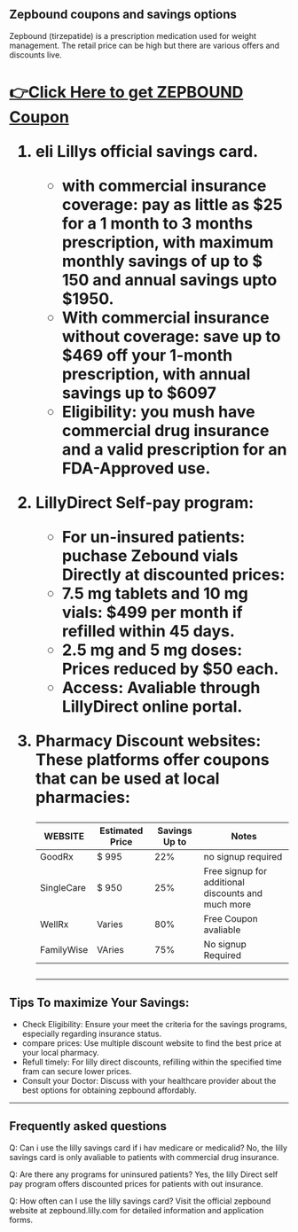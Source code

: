 ## Zepbound coupons and savings options

Zepbound (tirzepatide) is a prescription medication used for weight management. The retail price can be high but there are various
offers and discounts live.

<h1><a href="https://www.google.com/url?q=https%3A%2F%2Fwww.dynews.net%2F2025%2F05%2Fzepbound-savings-card-manufacturer.html&sa=D&sntz=1&usg=AOvVaw3mVdZ-ksKHlGs9bifherRc">👉Click Here to get ZEPBOUND Coupon</a>

1. eli Lillys official savings card.
   * with commercial insurance coverage: pay as little as $25 for a 1 month to 3 months prescription, with maximum monthly savings
   of up to $ 150 and annual savings upto $1950.
   * With commercial insurance without coverage: save up to $469 off your 1-month prescription, with annual savings up to $6097
   * Eligibility: you mush have commercial drug insurance and a valid prescription for an FDA-Approved use.
  
2. LillyDirect Self-pay program:
   * For un-insured patients: puchase Zebound vials Directly at discounted prices:
   * 7.5 mg tablets and 10 mg vials: $499 per month if refilled within 45 days.
   * 2.5 mg and 5 mg doses: Prices reduced by $50 each.
   * Access: Avaliable through LillyDirect online portal.

3. Pharmacy Discount websites:
   These platforms offer coupons that can be used at local pharmacies:

   | WEBSITE  | Estimated Price | Savings Up to | Notes |
   | -------- | --------------- | ------------- | ------ |
   | GoodRx    | $ 995 | 22%  | no signup required |
   | SingleCare | $ 950 | 25% | Free signup for additional discounts and much more |
   | WellRx | Varies | 80% | Free Coupon avaliable |
   | FamilyWise | VAries | 75% | No signup Required |

   -----
## Tips To maximize Your Savings:

* Check Eligibility: Ensure your meet the criteria for the savings programs, especially regarding insurance status.
* compare prices: Use multiple discount website to find the best price at your local pharmacy.
* Refull timely: For lilly direct discounts, refilling within the specified time fram can secure lower prices.
* Consult your Doctor: Discuss with your healthcare provider about the best options for obtaining zepbound affordably.

------------

## Frequently asked questions 

Q: Can i use the lilly savings card if i hav medicare or medicalid?
No, the lilly savings card is only avaliable to patients with commercial drug insurance.

Q: Are there any programs for uninsured patients?
Yes, the lilly Direct self pay program offers discounted prices for patients with out insurance.

Q: How often can I use the lilly savings card?
Visit the official zepbound website at zepbound.lilly.com for detailed information and application forms.


   
    

<!--

**Here are some ideas to get you started:**

🙋‍♀️ A short introduction - what is your organization all about?
🌈 Contribution guidelines - how can the community get involved?
👩‍💻 Useful resources - where can the community find your docs? Is there anything else the community should know?
🍿 Fun facts - what does your team eat for breakfast?
🧙 Remember, you can do mighty things with the power of [Markdown](https://docs.github.com/github/writing-on-github/getting-started-with-writing-and-formatting-on-github/basic-writing-and-formatting-syntax)
-->

